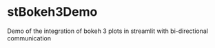 # stBokeh3Demo
Demo of the integration of bokeh 3 plots in streamlit with bi-directional communication
